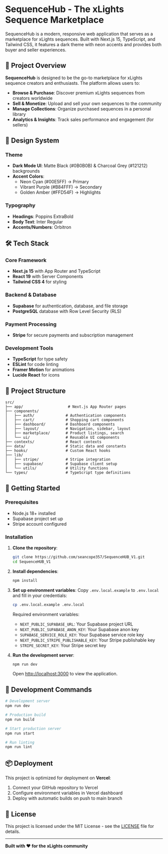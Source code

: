 # SequenceHub - The xLights Sequence Marketplace

SequenceHub is a modern, responsive web application that serves as a marketplace for xLights sequences. Built with Next.js 15, TypeScript, and Tailwind CSS, it features a dark theme with neon accents and provides both buyer and seller experiences.

## 🎯 Project Overview

**SequenceHub** is designed to be the go-to marketplace for xLights sequence creators and enthusiasts. The platform allows users to:

- **Browse & Purchase**: Discover premium xLights sequences from creators worldwide
- **Sell & Monetize**: Upload and sell your own sequences to the community
- **Manage Collections**: Organize purchased sequences in a personal library
- **Analytics & Insights**: Track sales performance and engagement (for sellers)

## 🎨 Design System

### Theme
- **Dark Mode UI**: Matte Black (#0B0B0B) & Charcoal Grey (#121212) backgrounds
- **Accent Colors**:
  - Neon Cyan (#00E5FF) → Primary
  - Vibrant Purple (#B84FFF) → Secondary  
  - Golden Amber (#FFD54F) → Highlights

### Typography
- **Headings**: Poppins ExtraBold
- **Body Text**: Inter Regular
- **Accents/Numbers**: Orbitron

## 🛠 Tech Stack

### Core Framework
- **Next.js 15** with App Router and TypeScript
- **React 19** with Server Components
- **Tailwind CSS 4** for styling

### Backend & Database
- **Supabase** for authentication, database, and file storage
- **PostgreSQL** database with Row Level Security (RLS)

### Payment Processing
- **Stripe** for secure payments and subscription management

### Development Tools
- **TypeScript** for type safety
- **ESLint** for code linting
- **Framer Motion** for animations
- **Lucide React** for icons

## 📁 Project Structure

```
src/
├── app/                    # Next.js App Router pages
├── components/
│   ├── auth/              # Authentication components
│   ├── cart/              # Shopping cart components
│   ├── dashboard/         # Dashboard components
│   ├── layout/            # Navigation, sidebar, layout
│   ├── marketplace/       # Product listings, search
│   └── ui/                # Reusable UI components
├── contexts/              # React contexts
├── data/                  # Static data and constants
├── hooks/                 # Custom React hooks
├── lib/
│   ├── stripe/            # Stripe integration
│   ├── supabase/          # Supabase client setup
│   └── utils/             # Utility functions
└── types/                 # TypeScript type definitions
```

## 🚀 Getting Started

### Prerequisites
- Node.js 18+ installed
- Supabase project set up
- Stripe account configured

### Installation

1. **Clone the repository**:
   ```bash
   git clone https://github.com/seancope357/SequenceHUB_V1.git
   cd SequenceHUB_V1
   ```

2. **Install dependencies**:
   ```bash
   npm install
   ```

3. **Set up environment variables**:
   Copy `.env.local.example` to `.env.local` and fill in your credentials:
   ```bash
   cp .env.local.example .env.local
   ```

   Required environment variables:
   - `NEXT_PUBLIC_SUPABASE_URL`: Your Supabase project URL
   - `NEXT_PUBLIC_SUPABASE_ANON_KEY`: Your Supabase anon key
   - `SUPABASE_SERVICE_ROLE_KEY`: Your Supabase service role key
   - `NEXT_PUBLIC_STRIPE_PUBLISHABLE_KEY`: Your Stripe publishable key
   - `STRIPE_SECRET_KEY`: Your Stripe secret key

4. **Run the development server**:
   ```bash
   npm run dev
   ```

   Open [http://localhost:3000](http://localhost:3000) to view the application.

## 🚦 Development Commands

```bash
# Development server
npm run dev

# Production build
npm run build

# Start production server
npm run start

# Run linting
npm run lint
```

## 📦 Deployment

This project is optimized for deployment on **Vercel**:

1. Connect your GitHub repository to Vercel
2. Configure environment variables in Vercel dashboard
3. Deploy with automatic builds on push to main branch

## 📄 License

This project is licensed under the MIT License - see the [LICENSE](LICENSE) file for details.

---

**Built with ❤️ for the xLights community**

